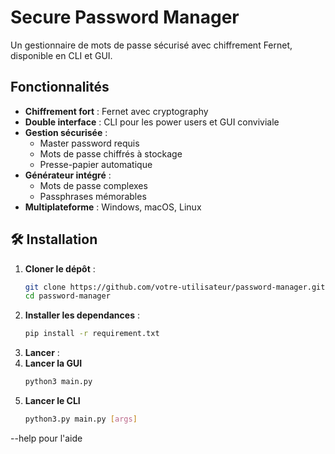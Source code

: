 # Secure Password Manager

Un gestionnaire de mots de passe sécurisé avec chiffrement Fernet, disponible en CLI et GUI.

## Fonctionnalités

- **Chiffrement fort** : Fernet avec cryptography
- **Double interface** : CLI pour les power users et GUI conviviale
- **Gestion sécurisée** :
  - Master password requis
  - Mots de passe chiffrés à stockage
  - Presse-papier automatique
- **Générateur intégré** :
  - Mots de passe complexes
  - Passphrases mémorables
- **Multiplateforme** : Windows, macOS, Linux

## 🛠 Installation

1. **Cloner le dépôt** :
   ```bash
   git clone https://github.com/votre-utilisateur/password-manager.git
   cd password-manager

2. **Installer les dependances** :
    ```bash
    pip install -r requirement.txt

3. **Lancer** :
  1. **Lancer la GUI**
      ```bash
      python3 main.py
  2. **Lancer le CLI**
     ```bash
     python3.py main.py [args]

  --help pour l'aide
